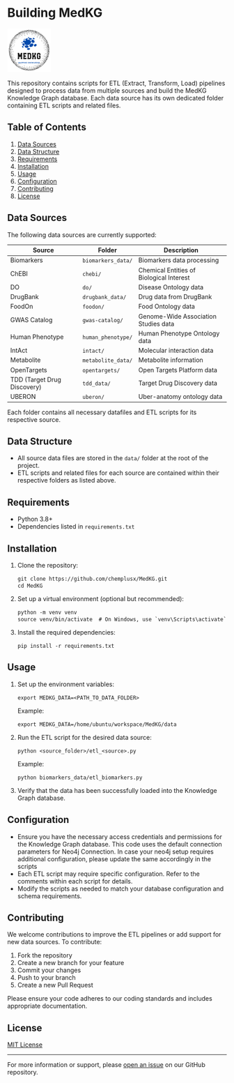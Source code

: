 # Building MedKG

<picture>
  <source media="(prefers-color-scheme: dark)" srcset="medkg-api/static/images/logo-3.png">
  <img alt="MedKG Logo" src="medkg-api/static/images/logo-3.png" width="100" height="100">
</picture>

This repository contains scripts for ETL (Extract, Transform, Load) pipelines designed to process data from multiple sources and build the MedKG Knowledge Graph database. Each data source has its own dedicated folder containing ETL scripts and related files.

## Table of Contents

1. [Data Sources](#data-sources)
2. [Data Structure](#data-structure)
3. [Requirements](#requirements)
4. [Installation](#installation)
5. [Usage](#usage)
6. [Configuration](#configuration)
7. [Contributing](#contributing)
8. [License](#license)

## Data Sources

The following data sources are currently supported:

| Source | Folder | Description |
|--------|--------|-------------|
| Biomarkers | `biomarkers_data/` | Biomarkers data processing |
| ChEBI | `chebi/` | Chemical Entities of Biological Interest |
| DO | `do/` | Disease Ontology data |
| DrugBank | `drugbank_data/` | Drug data from DrugBank |
| FoodOn | `foodon/` | Food Ontology data |
| GWAS Catalog | `gwas-catalog/` | Genome-Wide Association Studies data |
| Human Phenotype | `human_phenotype/` | Human Phenotype Ontology data |
| IntAct | `intact/` | Molecular interaction data |
| Metabolite | `metabolite_data/` | Metabolite information |
| OpenTargets | `opentargets/` | Open Targets Platform data |
| TDD (Target Drug Discovery) | `tdd_data/` | Target Drug Discovery data |
| UBERON | `uberon/` | Uber-anatomy ontology data |

Each folder contains all necessary datafiles and ETL scripts for its respective source.

## Data Structure

- All source data files are stored in the `data/` folder at the root of the project.
- ETL scripts and related files for each source are contained within their respective folders as listed above.

## Requirements

- Python 3.8+
- Dependencies listed in `requirements.txt`

## Installation

1. Clone the repository:
   ```
   git clone https://github.com/chemplusx/MedKG.git
   cd MedKG
   ```

2. Set up a virtual environment (optional but recommended):
   ```
   python -m venv venv
   source venv/bin/activate  # On Windows, use `venv\Scripts\activate`
   ```

3. Install the required dependencies:
   ```
   pip install -r requirements.txt
   ```

## Usage

1. Set up the environment variables:
   ```
   export MEDKG_DATA=<PATH_TO_DATA_FOLDER>
   ```
   Example:
   ```
   export MEDKG_DATA=/home/ubuntu/workspace/MedKG/data
   ```

2. Run the ETL script for the desired data source:
   ```
   python <source_folder>/etl_<source>.py
   ```
   Example:
   ```
   python biomarkers_data/etl_biomarkers.py
   ```

3. Verify that the data has been successfully loaded into the Knowledge Graph database.

## Configuration

- Ensure you have the necessary access credentials and permissions for the Knowledge Graph database.
   This code uses the default connection parameters for Neo4j Connection. In case your neo4j setup requires additional configuration, please update the same accordingly in the scripts
- Each ETL script may require specific configuration. Refer to the comments within each script for details.
- Modify the scripts as needed to match your database configuration and schema requirements.

## Contributing

We welcome contributions to improve the ETL pipelines or add support for new data sources. To contribute:

1. Fork the repository
2. Create a new branch for your feature
3. Commit your changes
4. Push to your branch
5. Create a new Pull Request

Please ensure your code adheres to our coding standards and includes appropriate documentation.

## License

[MIT License](https://github.com/chemplusx/MedKG/blob/master/LICENSE)

---

For more information or support, please [open an issue](https://github.com/chemplusx/MedKG/issues) on our GitHub repository.
